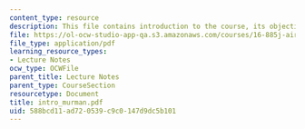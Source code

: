 ```yaml
---
content_type: resource
description: This file contains introduction to the course, its objectives and requirements.
file: https://ol-ocw-studio-app-qa.s3.amazonaws.com/courses/16-885j-aircraft-systems-engineering-fall-2004/588bcd11ad720539c9c0147d9dc5b101_intro_murman.pdf
file_type: application/pdf
learning_resource_types:
- Lecture Notes
ocw_type: OCWFile
parent_title: Lecture Notes
parent_type: CourseSection
resourcetype: Document
title: intro_murman.pdf
uid: 588bcd11-ad72-0539-c9c0-147d9dc5b101
---
```


